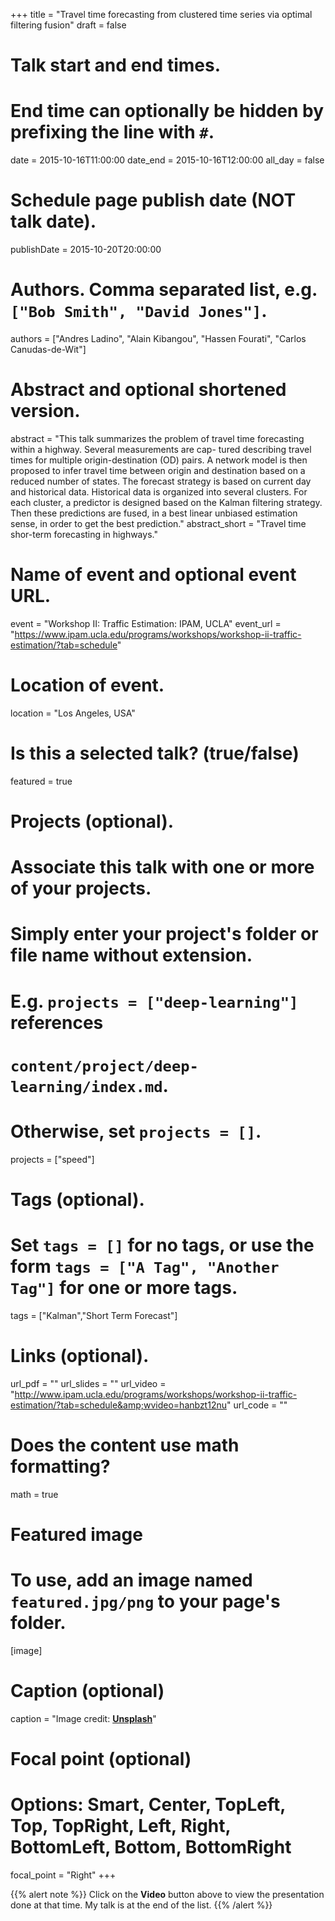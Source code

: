 +++
title = "Travel time forecasting from clustered time series via optimal filtering fusion"
draft = false

# Talk start and end times.
#   End time can optionally be hidden by prefixing the line with `#`.
date = 2015-10-16T11:00:00
date_end = 2015-10-16T12:00:00
all_day = false

# Schedule page publish date (NOT talk date).
publishDate = 2015-10-20T20:00:00

# Authors. Comma separated list, e.g. `["Bob Smith", "David Jones"]`.
authors = ["Andres Ladino", "Alain Kibangou", "Hassen Fourati", "Carlos Canudas-de-Wit"]

# Abstract and optional shortened version.
abstract = "This talk summarizes the problem of travel time forecasting within a highway. Several measurements are cap- tured describing travel times for multiple origin-destination (OD) pairs. A network model is then proposed to infer travel time between origin and destination based on a reduced number of states. The forecast strategy is based on current day and historical data. Historical data is organized into several clusters. For each cluster, a predictor is designed based on the Kalman filtering strategy. Then these predictions are fused, in a best linear unbiased estimation sense, in order to get the best prediction."
abstract_short = "Travel time shor-term forecasting in highways."

# Name of event and optional event URL.
event = "Workshop II: Traffic Estimation: IPAM, UCLA"
event_url = "https://www.ipam.ucla.edu/programs/workshops/workshop-ii-traffic-estimation/?tab=schedule"

# Location of event.
location = "Los Angeles, USA"

# Is this a selected talk? (true/false)
featured = true

# Projects (optional).
#   Associate this talk with one or more of your projects.
#   Simply enter your project's folder or file name without extension.
#   E.g. `projects = ["deep-learning"]` references 
#   `content/project/deep-learning/index.md`.
#   Otherwise, set `projects = []`.
projects = ["speed"]

# Tags (optional).
#   Set `tags = []` for no tags, or use the form `tags = ["A Tag", "Another Tag"]` for one or more tags.
tags = ["Kalman","Short Term Forecast"]

# Links (optional).
url_pdf = ""
url_slides = ""
url_video = "http://www.ipam.ucla.edu/programs/workshops/workshop-ii-traffic-estimation/?tab=schedule&amp;wvideo=hanbzt12nu"
url_code = ""

# Does the content use math formatting?
math = true

# Featured image
# To use, add an image named `featured.jpg/png` to your page's folder. 
[image]
  # Caption (optional)
  caption = "Image credit: [**Unsplash**](https://unsplash.com/photos/bzdhc5b3Bxs)"

  # Focal point (optional)
  # Options: Smart, Center, TopLeft, Top, TopRight, Left, Right, BottomLeft, Bottom, BottomRight
  focal_point = "Right"
+++

{{% alert note %}}
Click on the **Video** button above to view the presentation done at that time. My talk is at the end of the list.
{{% /alert %}}